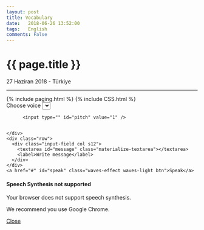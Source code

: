 ```yaml
---
layout: post
title: Vocabulary
date:   2018-06-26 13:52:00
tags:   English
comments: False
---
```


{{ page.title }}
================

<p class="meta">27 Haziran 2018 - Türkiye</p>
<hr>
{% include paging.html %}
{% include CSS.html %}


<link rel="stylesheet" href="//cdnjs.cloudflare.com/ajax/libs/materialize/0.95.1/css/materialize.min.css">

<div class="container">
  
  <form class="col s8 offset-s2">
    <div class="row">
      <label>Choose voice</label>
      <select id="voices"></select>
    </div>
    <div class="row">
      <div class="col s6"> 
          <input type="Hidden" id="rate" value="10" />
        
     
      
          <input type="" id="pitch" value="1" />
   
      
    </div>
    <div class="row">
      <div class="input-field col s12">
        <textarea id="message" class="materialize-textarea"></textarea>
        <label>Write message</label>
      </div>
    </div>
    <a href="#" id="speak" class="waves-effect waves-light btn">Speak</a>
  </form>
</div>

<div id="modal1" class="modal">
  <h4>Speech Synthesis not supported</h4>
  <p>Your browser does not support speech synthesis.</p>
  <p>We recommend you use Google Chrome.</p>
  <div class="action-bar">
    <a href="#" class="waves-effect waves-green btn-flat modal-action modal-close">Close</a>
  </div>
</div>

<script src="//cdnjs.cloudflare.com/ajax/libs/jquery/2.1.3/jquery.min.js"></script>
<script src="//cdnjs.cloudflare.com/ajax/libs/materialize/0.95.1/js/materialize.min.js"></script>

<script>
$(function(){
  if ('speechSynthesis' in window) {
    speechSynthesis.onvoiceschanged = function() {
      var $voicelist = $('#voices');

      if($voicelist.find('option').length == 0) {
        speechSynthesis.getVoices().forEach(function(voice, index) {
          console.log(voice);
          var $option = $('<option>')
          .val(index)
          .html(voice.name + (voice.default ? ' (default)' :''));

          $voicelist.append($option);
        });

        $voicelist.material_select();
      }
    }

    $('#speak').click(function(){
      var text = $('#message').val();
      var msg = new SpeechSynthesisUtterance();
      var voices = window.speechSynthesis.getVoices();
      msg.voice = voices[$('#voices').val()];
      msg.rate = $('#rate').val() / 10;
      msg.pitch = $('#pitch').val();
      msg.text = text;

      msg.onend = function(e) {
        console.log('Finished in ' + event.elapsedTime + ' seconds.');
      };

      console.log(speechSynthesis);

      speechSynthesis.speak(msg);
    })
  } else {
    $('#modal1').openModal();
  }
});
</script>

~~~
~~~


